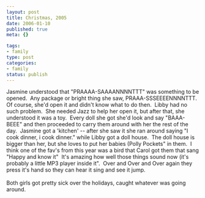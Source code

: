 ```yaml
--- 
layout: post
title: Christmas, 2005
date: 2006-01-10
published: true
meta: {}

tags: 
- family
type: post
categories: 
- family
status: publish
---
```

<div>Jasmine understood that "PRAAAA-SAAAANNNNTTT" was something to be opened.  Any package or bright thing she saw, PRAAA-SSSEEEENNNNTTT.  Of course, she'd open it and didn't know what to do then.  Libby had no such problem.  She needed Jazz to help her open it, but after that, she understood it was a toy.  Every doll she got she'd look and say "BAAA-BEEE" and then proceeded to carry them around with her the rest of the day.  Jasmine got a 'kitchen' -- after she saw it she ran around saying "I cook dinner, i cook dinner." while Libby got a doll house.  The doll house is bigger than her, but she loves to put her babies (Polly Pockets" in them.  I think one of the fav's from this year was a bird that Carol got them that sang "Happy and know it"  It's amazing how well those things sound now (it's probably a little MP3 player inside it".  Over and Over and Over again they press it's hand so they can hear it sing and see it jump. </div><div> </div><div>Both girls got pretty sick over the holidays, caught whatever was going around.</div>
